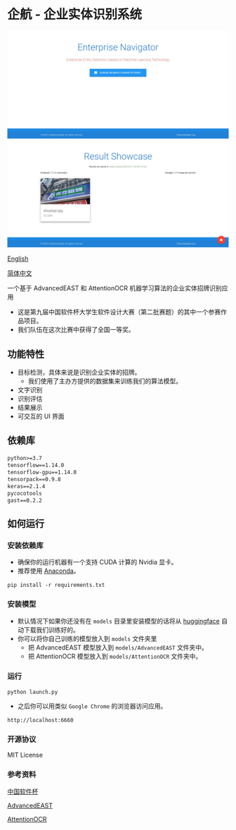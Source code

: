 # 企航 - 企业实体识别系统

![Homepage](../imgs/homepage.jpg)
![Showcase](../imgs/result_showcase.jpg)

[English](../README.md)

[简体中文](./README_zh-cn.md)

一个基于 AdvancedEAST 和 AttentionOCR 机器学习算法的企业实体招牌识别应用

- 这是第九届中国软件杯大学生软件设计大赛（第二批赛题）的其中一个参赛作品项目。
- 我们队伍在这次比赛中获得了全国一等奖。

## 功能特性

- 目标检测，具体来说是识别企业实体的招牌。
  - 我们使用了主办方提供的数据集来训练我们的算法模型。
- 文字识别
- 识别评估
- 结果展示
- 可交互的 UI 界面

## 依赖库

```
python>=3.7
tensorflow==1.14.0
tensorflow-gpu==1.14.0
tensorpack==0.9.8
keras==2.1.4
pycocotools
gast==0.2.2
```

## 如何运行

### 安装依赖库

- 确保你的运行机器有一个支持 CUDA 计算的 Nvidia 显卡。
- 推荐使用 [Anaconda](https://www.anaconda.com/)。

```
pip install -r requirements.txt
```

### 安装模型

- 默认情况下如果你还没有在 `models` 目录里安装模型的话将从 [huggingface](https://huggingface.co/) 自动下载我们训练好的。
- 你可以将你自己训练的模型放入到 `models` 文件夹里
  - 把 AdvancedEAST 模型放入到 `models/AdvancedEAST` 文件夹中。
  - 把 AttentionOCR 模型放入到 `models/AttentionOCR` 文件夹中。

### 运行

```
python launch.py
```

- 之后你可以用类似 `Google Chrome` 的浏览器访问应用。

```
http://localhost:6660
```

### 开源协议

MIT License

### 参考资料

[中国软件杯](http://www.cnsoftbei.com/)

[AdvancedEAST](https://github.com/huoyijie/AdvancedEAST)

[AttentionOCR](https://github.com/zhang0jhon/AttentionOCR)

